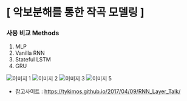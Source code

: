 # [ 악보분해를 통한 작곡 모델링 ]

### 사용 비교 Methods
1. MLP
2. Vanilla RNN
3. Stateful LSTM
4. GRU



![이미지 1](https://user-images.githubusercontent.com/52769104/89801439-23fd2e00-db6b-11ea-9115-85f6bbacd0de.png)
![이미지 2](https://user-images.githubusercontent.com/52769104/89801443-2495c480-db6b-11ea-847b-70185bc38c58.png)
![이미지 3](https://user-images.githubusercontent.com/52769104/89801444-252e5b00-db6b-11ea-9e8c-8d3b050a0486.png)
![이미지 5](https://user-images.githubusercontent.com/52769104/89801446-252e5b00-db6b-11ea-8f5f-63f27b22e189.png)



  - 참고사이트 : https://tykimos.github.io/2017/04/09/RNN_Layer_Talk/

